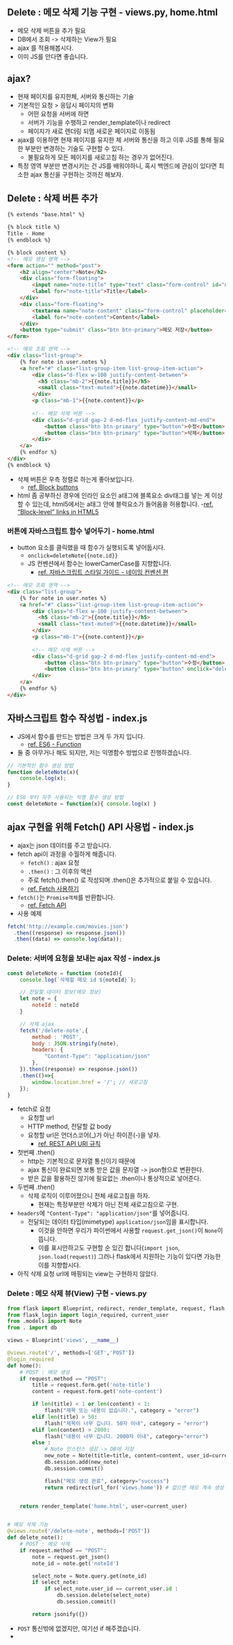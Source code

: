 ## Delete : 메모 삭제 기능 구현 - views.py, home.html
- 메모 삭제 버튼을 추가 필요
- DB에서 조회 -> 삭제하는 View가 필요
- ajax 를 적용해봅시다.
- 이미 JS를 안다면 좋습니다.

## ajax?
- 현재 페이지를 유지한체, 서버와 통신하는 기술
- 기본적인 요청 > 응답시 페이지의 변화
    - 어떤 요청을 서버에 하면
    - 서버가 기능을 수행하고 render_template이나 redirect
    - 페이지가 새로 렌더링 되몀 새로운 페이지로 이동됨
- ajax를 이용하면 현재 페이지를 유지한 체 서버와 통신을 하고 이후 JS를 통해 필요한 부분만 변경하는 기술도 구현할 수 있다.
    - 불필요하게 모든 페이지를 새로고침 하는 경우가 없어진다.
- 특정 영역 부분만 변경시키는 건 JS를 배워야하니, 혹시 백엔드에 관심이 있다면 최소한 ajax 통신을 구현하는 것까진 해보자.

## Delete : 삭제 버튼 추가
```html
{% extends "base.html" %}

{% block title %}
Title - Home
{% endblock %}

{% block content %}
<!-- 메모 생성 영역 -->
<form action="" method="post">
    <h2 align="center">Note</h2>
    <div class="form-floating">
        <input name="note-title" type="text" class="form-control" id="note-title" placeholder="name@example.com">
        <label for="note-title">Title</label>
    </div>
    <div class="form-floating">
        <textarea name="note-content" class="form-control" placeholder="Leave a content here" id="note-content"></textarea>
        <label for="note-content">Content</label>
    </div>
    <button type="submit" class="btn btn-primary">메모 저장</button>
</form>

<!-- 메모 조회 영역 -->
<div class="list-group">
    {% for note in user.notes %}
    <a href="#" class="list-group-item list-group-item-action">
        <div class="d-flex w-100 justify-content-between">
          <h5 class="mb-2">{{note.title}}</h5>
          <small class="text-muted">{{note.datetime}}</small>
        </div>
        <p class="mb-1">{{note.content}}</p>
        
        <!-- 메모 삭제 버튼 -->
        <div class="d-grid gap-2 d-md-flex justify-content-md-end">
            <button class="btn btn-primary" type="button">수정</button>
            <button class="btn btn-primary" type="button">삭제</button>
        </div>
    </a>  
    {% endfor %}
</div>
{% endblock %}
```

- 삭제 버튼은 우측 정렬로 하는게 좋아보입니다.
    - [ref. Block buttons](https://getbootstrap.com/docs/5.2/components/buttons/#block-buttons)
- html 좀 공부하신 경우에 인라인 요소인 a태그에 블록요소 div태그를 넣는 게 이상할 수 있는데, html5에서는 a태그 안에 블럭요소가 들어옴을 허용합니다.
    -[ref. “Block-level” links in HTML5](http://html5doctor.com/block-level-links-in-html-5/)


### 버튼에 자바스크립트 함수 넣어두기 - home.html
- button 요소를 클릭했을 때 함수가 실행되도록 넣어둡시다. 
    - `onclick=deleteNote{{note.id}}`
    - JS 컨벤션에서 함수는 lowerCamerCase를 지향합니다.
        - [ref. 자바스크립트 스타일 가이드 - 네이밍 컨벤션 편](https://velog.io/@cada/%EC%9E%90%EB%B0%94%EC%8A%A4%ED%81%AC%EB%A6%BD%ED%8A%B8-%EC%8A%A4%ED%83%80%EC%9D%BC-%EA%B0%80%EC%9D%B4%EB%93%9C-%EB%84%A4%EC%9D%B4%EB%B0%8D-%EC%BB%A8%EB%B2%A4%EC%85%98-%ED%8E%B8)

```html
<!-- 메모 조회 영역 -->
<div class="list-group">
    {% for note in user.notes %}
    <a href="#" class="list-group-item list-group-item-action">
        <div class="d-flex w-100 justify-content-between">
          <h5 class="mb-2">{{note.title}}</h5>
          <small class="text-muted">{{note.datetime}}</small>
        </div>
        <p class="mb-1">{{note.content}}</p>
        
        <!-- 메모 삭제 버튼 -->
        <div class="d-grid gap-2 d-md-flex justify-content-md-end">
            <button class="btn btn-primary" type="button">수정</button>
            <button class="btn btn-primary" type="button" onclick="deleteNote({{note.id}})">삭제</button>
        </div>
    </a>  
    {% endfor %}
</div>
```

## 자바스크립트 함수 작성법 - index.js
- JS에서 함수를 만드는 방법은 크게 두 가지 입니다.
    - [ref. ES6 - Function](https://www.tutorialspoint.com/es6/es6_functions.htm)
- 둘 중 아무거나 해도 되지만, 저는 익명함수 방법으로 진행하겠습니다.
```js
// 기본적인 함수 생성 방법
function deleteNote(x){
    console.log(x);
}
```

```js
// ES6 부터 자주 사용되는 익명 함수 생성 방법
const deleteNote = function(x){ console.log(x) }
```

## ajax 구현을 위해 Fetch() API 사용법 - index.js
- ajax는 json 데이터를 주고 받습니다.
- fetch api이 과정을 수월하게 해줍니다.
    - `fetch()` : ajax 요청
    - `.then()` : 그 이후의 액션
    - 주로 fetch().then() 로 작성되며 .then()은 추가적으로 붙일 수 있습니다.
    - [ref. Fetch 사용하기](https://developer.mozilla.org/ko/docs/Web/API/Fetch_API/Using_Fetch)
- `fetch()`는 `Promise객체`를 반환합니다.
    - [ref. Fetch API](https://developer.mozilla.org/ko/docs/Web/API/Fetch_API)
- 사용 예제

```js
fetch('http://example.com/movies.json')
  .then((response) => response.json())
  .then((data) => console.log(data));
```

### Delete: 서버에 요청을 보내는 ajax 작성 - index.js
```js
const deleteNote = function (noteId){
    console.log(`삭제할 메모 id ${noteId}`);

    // 전달할 데이터 정보(메모 정보)
    let note = {
        noteId : noteId
    }

    // 삭제 ajax
    fetch('/delete-note',{
        method : 'POST',
        body : JSON.stringify(note),
        headers: {
            "Content-Type": "application/json"
        },
    }).then((response) => response.json())
    .then(()=>{
        window.location.href = '/'; // 새로고침
    });
}
```
- fetch로 요청
    - 요청할 url
    - HTTP method, 전달할 값 body
    - 요청할 url은 언더스코어(_)가 아닌 하이픈(-)을 넣자.
        - [ref. REST API URI 규칙](https://velog.io/@pjh612/REST-API-URI-%EA%B7%9C%EC%B9%99)
- 첫번째 .then()
    - http는 기본적으로 문자열 통신이기 때문에
    - ajax 통신이 완료되면 보통 받은 값을 문자열 -> json형으로 변환한다.
    - 받은 값을 활용하진 않기에 필요없는 .then이나 통상적으로 넣어준다.
- 두번째 .then()
    - 삭제 로직이 이루어졌으니 전체 새로고침을 하자.
        - 현재는 특정부분만 삭제가 아닌 전체 새로고침으로 구현.
- `headers`에 `"Content-Type": "application/json"`를 넣어줍니다.
    - 전달되는 데이터 타입(mimetype) `application/json`임을 표시합니다.
        - 이것을 안하면 우리가 파이썬에서 사용할 `request.get_json()`이 `None`이 뜹니다.
        - 이를 표시안하고도 구현할 순 있긴 합니다(`import json`, `json.load(request)`) 그러나 flask에서 지원하는 기능이 있다면 가능한 이를 지향합시다.
- 아직 삭제 요청 url에 매핑되는 view는 구현하지 않았다.

### Delete : 메모 삭제 뷰(View) 구현 - views.py
```python
from flask import Blueprint, redirect, render_template, request, flash, url_for, jsonify
from flask_login import login_required, current_user
from .models import Note
from . import db

views = Blueprint('views', __name__)

@views.route('/', methods=['GET','POST'])
@login_required
def home():
    # POST : 메모 생성
    if request.method == "POST":
        title = request.form.get('note-title')
        content = request.form.get('note-content')

        if len(title) < 1 or len(content) < 1:
            flash("제목 또는 내용이 없습니다.", category = "error")
        elif len(title) > 50:
            flash("제목이 너무 깁니다. 50자 이내", category = "error")
        elif len(content) > 2000:
            flash("내용이 너무 깁니다. 2000자 이내", category="error")
        else :            
            # Note 인스턴스 생성 -> DB에 저장
            new_note = Note(title=title, content=content, user_id=current_user.id)    
            db.session.add(new_note)
            db.session.commit()

            flash("메모 생성 완료", category="success")
            return redirect(url_for('views.home')) # 없으면 메모 계속 생성


    return render_template('home.html', user=current_user)


# 메모 삭제 기능
@views.route('/delete-note', methods=['POST'])
def delete_note():
    # POST : 메모 삭제
    if request.method == "POST":
        note = request.get_json()
        note_id = note.get('noteId')

        select_note = Note.query.get(note_id)
        if select_note:
            if select_note.user_id == current_user.id : 
                db.session.delete(select_note)
                db.session.commit()

        return jsonify({})
```

- `POST` 통신밖에 없겠지만, 여기선 if 해주겠습니다.
- 